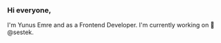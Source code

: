 ### Hi everyone,

I'm Yunus Emre and as a Frontend Developer. I'm currently working on 🔭 @sestek.

<!--
**yunusemre/yunusemre** is a ✨ _special_ ✨ repository because its `README.md` (this file) appears on your GitHub profile.

Here are some ideas to get you started:

- 🔭 I’m currently working on @sestek
-->
